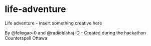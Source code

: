 # life-adventure
Life adventure - insert something creative here

By @felixgao-0 and @radioblahaj :D - Created during the hackathon Counterspell Ottawa
